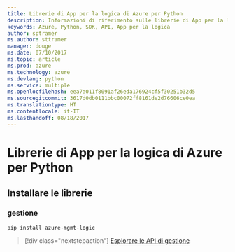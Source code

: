 ```yaml
---
title: Librerie di App per la logica di Azure per Python
description: Informazioni di riferimento sulle librerie di App per la logica di Azure per Python
keywords: Azure, Python, SDK, API, App per la logica
author: sptramer
ms.author: sttramer
manager: douge
ms.date: 07/10/2017
ms.topic: article
ms.prod: azure
ms.technology: azure
ms.devlang: python
ms.service: multiple
ms.openlocfilehash: eea7a011f8091af26eda176924cf5f30251b32d5
ms.sourcegitcommit: 3617d0db0111bbc00072ff8161de2d76606ce0ea
ms.translationtype: HT
ms.contentlocale: it-IT
ms.lasthandoff: 08/18/2017
---
```

# <a name="azure-logic-apps-libraries-for-python"></a>Librerie di App per la logica di Azure per Python

## <a name="install-the-libraries"></a>Installare le librerie


### <a name="management"></a>gestione

```bash
pip install azure-mgmt-logic
```
> [!div class="nextstepaction"]
> [Esplorare le API di gestione](/python/api/overview/azure/logicapps/managementlibrary)